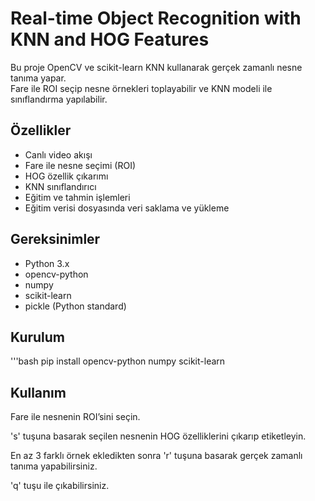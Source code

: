 # Real-time Object Recognition with KNN and HOG Features

Bu proje OpenCV ve scikit-learn KNN kullanarak gerçek zamanlı nesne tanıma yapar.  
Fare ile ROI seçip nesne örnekleri toplayabilir ve KNN modeli ile sınıflandırma yapılabilir.

## Özellikler

- Canlı video akışı
- Fare ile nesne seçimi (ROI)
- HOG özellik çıkarımı
- KNN sınıflandırıcı
- Eğitim ve tahmin işlemleri
- Eğitim verisi dosyasında veri saklama ve yükleme

## Gereksinimler

- Python 3.x
- opencv-python
- numpy
- scikit-learn
- pickle (Python standard)

## Kurulum

'''bash
pip install opencv-python numpy scikit-learn
## Kullanım
Fare ile nesnenin ROI’sini seçin.

's' tuşuna basarak seçilen nesnenin HOG özelliklerini çıkarıp etiketleyin.

En az 3 farklı örnek ekledikten sonra 'r' tuşuna basarak gerçek zamanlı tanıma yapabilirsiniz.

'q' tuşu ile çıkabilirsiniz.
